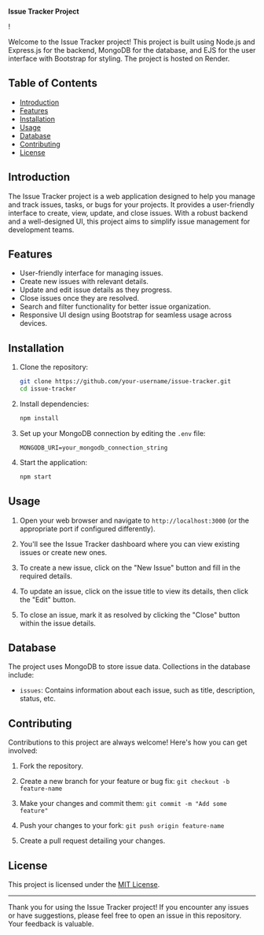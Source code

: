 
**Issue Tracker Project**

!

Welcome to the Issue Tracker project! This project is built using Node.js and Express.js for the backend, MongoDB for the database, and EJS for the user interface with Bootstrap for styling. The project is hosted on Render.

## Table of Contents

- [Introduction](#introduction)
- [Features](#features)
- [Installation](#installation)
- [Usage](#usage)
- [Database](#database)
- [Contributing](#contributing)
- [License](#license)

## Introduction

The Issue Tracker project is a web application designed to help you manage and track issues, tasks, or bugs for your projects. It provides a user-friendly interface to create, view, update, and close issues. With a robust backend and a well-designed UI, this project aims to simplify issue management for development teams.

## Features

- User-friendly interface for managing issues.
- Create new issues with relevant details.
- Update and edit issue details as they progress.
- Close issues once they are resolved.
- Search and filter functionality for better issue organization.
- Responsive UI design using Bootstrap for seamless usage across devices.

## Installation

1. Clone the repository:

   ```bash
   git clone https://github.com/your-username/issue-tracker.git
   cd issue-tracker
   ```

2. Install dependencies:

   ```bash
   npm install
   ```

3. Set up your MongoDB connection by editing the `.env` file:

   ```plaintext
   MONGODB_URI=your_mongodb_connection_string
   ```

4. Start the application:

   ```bash
   npm start
   ```

## Usage

1. Open your web browser and navigate to `http://localhost:3000` (or the appropriate port if configured differently).

2. You'll see the Issue Tracker dashboard where you can view existing issues or create new ones.

3. To create a new issue, click on the "New Issue" button and fill in the required details.

4. To update an issue, click on the issue title to view its details, then click the "Edit" button.

5. To close an issue, mark it as resolved by clicking the "Close" button within the issue details.

## Database

The project uses MongoDB to store issue data. Collections in the database include:

- `issues`: Contains information about each issue, such as title, description, status, etc.

## Contributing

Contributions to this project are always welcome! Here's how you can get involved:

1. Fork the repository.

2. Create a new branch for your feature or bug fix: `git checkout -b feature-name`

3. Make your changes and commit them: `git commit -m "Add some feature"`

4. Push your changes to your fork: `git push origin feature-name`

5. Create a pull request detailing your changes.

## License

This project is licensed under the [MIT License](LICENSE).

---

Thank you for using the Issue Tracker project! If you encounter any issues or have suggestions, please feel free to open an issue in this repository. Your feedback is valuable.
